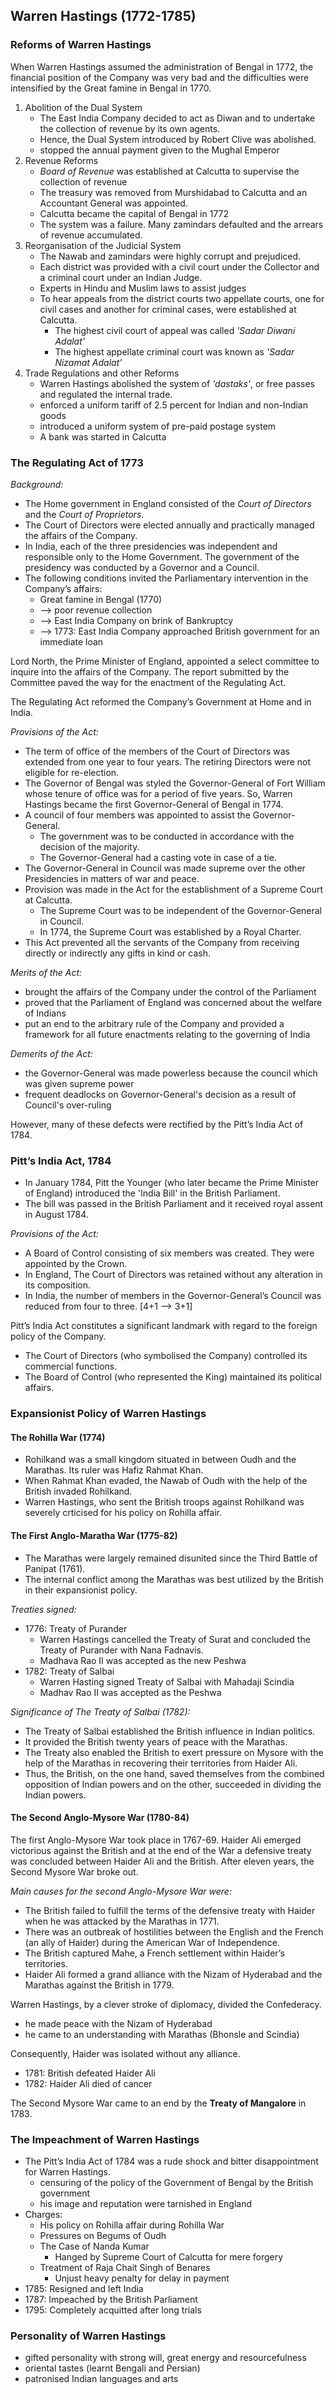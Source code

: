 
## Warren Hastings (1772-1785)

### Reforms of Warren Hastings

When Warren Hastings assumed the administration of Bengal in 1772, the financial position of the Company was very bad and the difficulties were intensified by the Great famine in Bengal in 1770.

1. Abolition of the Dual System
    - The East India Company decided to act as Diwan and to undertake the collection of revenue by its own agents.
    - Hence, the Dual System introduced by Robert Clive was abolished.
    - stopped the annual payment given to the Mughal Emperor
2. Revenue Reforms
    - _Board of Revenue_ was established at Calcutta to supervise the collection of revenue
    - The treasury was removed from Murshidabad to Calcutta and an Accountant General was appointed.
    - Calcutta became the capital of Bengal in 1772
    - The system was a failure. Many zamindars defaulted and the arrears of revenue accumulated.
3. Reorganisation of the Judicial System
    - The Nawab and zamindars were highly corrupt and prejudiced.
    - Each district was provided with a civil court under the Collector and a criminal court under an Indian Judge.
    - Experts in Hindu and Muslim laws to assist judges
    - To hear appeals from the district courts two appellate courts, one for civil cases and another for criminal cases, were established at Calcutta.
        * The highest civil court of appeal was called _'Sadar Diwani Adalat'_
        * The highest appellate criminal court was known as _'Sadar Nizamat Adalat'_
4. Trade Regulations and other Reforms
    - Warren Hastings abolished the system of _'dastaks'_, or free passes and regulated the internal trade.
    - enforced a uniform tariff of 2.5 percent for Indian and non-Indian goods
    - introduced a uniform system of pre-paid postage system
    - A bank was started in Calcutta

### The Regulating Act of 1773

_Background:_
* The Home government in England consisted of the _Court of Directors_ and the _Court of Proprietors_.
* The Court of Directors were elected annually and practically managed the affairs of the Company.
* In India, each of the three presidencies was independent and responsible only to the Home Government. The government of the presidency was conducted by a Governor and a Council.
* The following conditions invited the Parliamentary intervention in the Company’s affairs:
    - Great famine in Bengal (1770)
    - --> poor revenue collection
    - --> East India Company on brink of Bankruptcy
    - --> 1773: East India Company approached British government for an immediate loan

Lord North, the Prime Minister of England, appointed a select committee to inquire into the affairs of the Company. The report submitted by the Committee paved the way for the enactment of the Regulating Act.

The Regulating Act reformed the Company’s Government at Home and in India.

_Provisions of the Act:_  
* The term of office of the members of the Court of Directors was extended from one year to four years. The retiring Directors were not eligible for re-election.
* The Governor of Bengal was styled the Governor-General of Fort William whose tenure of office was for a period of five years. So, Warren Hastings became the first Governor-General of Bengal in 1774.
* A council of four members was appointed to assist the Governor-General.
    - The government was to be conducted in accordance with the decision of the majority.
    - The Governor-General had a casting vote in case of a tie.
* The Governor-General in Council was made supreme over the other Presidencies in matters of war and peace.
* Provision was made in the Act for the establishment of a Supreme Court at Calcutta.
    - The Supreme Court was to be independent of the Governor-General in Council.
    - In 1774, the Supreme Court was established by a Royal Charter.
* This Act prevented all the servants of the Company from receiving directly or indirectly any gifts in kind or cash.

_Merits of the Act:_
* brought the affairs of the Company under the control of the Parliament
* proved that the Parliament of England was concerned about the welfare of Indians
* put an end to the arbitrary rule of the Company and provided a framework for all future enactments relating to the governing of India

_Demerits of the Act:_
* the Governor-General was made powerless because the council which was given supreme power
* frequent deadlocks on Governor-General's decision as a result of Council's over-ruling

However, many of these defects were rectified by the Pitt’s India Act of 1784.

### Pitt’s India Act, 1784
* In January 1784, Pitt the Younger (who later became the Prime Minister of England) introduced the 'India Bill' in the British Parliament.
* The bill was passed in the British Parliament and it received royal assent in August 1784.

_Provisions of the Act:_
* A Board of Control consisting of six members was created. They were appointed by the Crown.
* In England, The Court of Directors was retained without any alteration in its composition.
* In India, the number of members in the Governor-General’s Council was reduced from four to three. [4+1 --> 3+1]

Pitt’s India Act constitutes a significant landmark with regard to the foreign policy of the Company.
* The Court of Directors (who symbolised the Company) controlled its commercial functions.
* The Board of Control (who represented the King) maintained its political affairs.

### Expansionist Policy of Warren Hastings

#### The Rohilla War (1774)
* Rohilkand was a small kingdom situated in between Oudh and the Marathas. Its ruler was Hafiz Rahmat Khan.
* When Rahmat Khan evaded, the Nawab of Oudh with the help of the British invaded Rohilkand.
* Warren Hastings, who sent the British troops against Rohilkand was severely crticised for his policy on Rohilla affair.

#### The First Anglo-Maratha War (1775-82)
* The Marathas were largely remained disunited since the Third Battle of Panipat (1761).
* The internal conflict among the Marathas was best utilized by the British in their expansionist policy.

_Treaties signed:_
* 1776: Treaty of Purander
    - Warren Hastings cancelled the Treaty of Surat and concluded the Treaty of Purander with Nana Fadnavis.
    - Madhava Rao II was accepted as the new Peshwa
* 1782: Treaty of Salbai
    - Warren Hasting signed Treaty of Salbai with Mahadaji Scindia
    - Madhav Rao II was accepted as the Peshwa

_Significance of The Treaty of Salbai (1782):_
* The Treaty of Salbai established the British influence in Indian politics.
* It provided the British twenty years of peace with the Marathas.
* The Treaty also enabled the British to exert pressure on Mysore with the help of the Marathas in recovering their territories from Haider Ali.
* Thus, the British, on the one hand, saved themselves from the combined opposition of Indian powers and on the other, succeeded in dividing the Indian powers.

#### The Second Anglo-Mysore War (1780-84)
The first Anglo-Mysore War took place in 1767-69. Haider Ali emerged victorious against the British and at the end of the War a defensive treaty was concluded between Haider Ali
and the British. After eleven years, the Second Mysore War broke out.

_Main causes for the second Anglo-Mysore War were:_
* The British failed to fulfill the terms of the defensive treaty with Haider when he was attacked by the Marathas in 1771.
* There was an outbreak of hostilities between the English and the French (an ally of Haider) during the American War of Independence.
* The British captured Mahe, a French settlement within Haider’s territories.
* Haider Ali formed a grand alliance with the Nizam of Hyderabad and the Marathas against the British in 1779.

Warren Hastings, by a clever stroke of diplomacy, divided the Confederacy.
* he made peace with the Nizam of Hyderabad
* he came to an understanding with Marathas (Bhonsle and Scindia)

Consequently, Haider was isolated without any alliance.
* 1781: British defeated Haider Ali
* 1782: Haider Ali died of cancer

The Second Mysore War came to an end by the __Treaty of Mangalore__ in 1783.

### The Impeachment of Warren Hastings
* The Pitt’s India Act of 1784 was a rude shock and bitter disappointment for Warren Hastings.
    - censuring of the policy of the Government of Bengal by the British government
    - his image and reputation were tarnished in England
* Charges:
    - His policy on Rohilla affair during Rohilla War
    - Pressures on Begums of Oudh
    - The Case of Nanda Kumar
        * Hanged by Supreme Court of Calcutta for mere forgery
    - Treatment of Raja Chait Singh of Benares
        * Unjust heavy penalty for delay in payment
* 1785: Resigned and left India
* 1787: Impeached by the British Parliament
* 1795: Completely acquitted after long trials

### Personality of Warren Hastings
* gifted personality with strong will, great energy and resourcefulness
* oriental tastes (learnt Bengali and Persian)
* patronised Indian languages and arts
